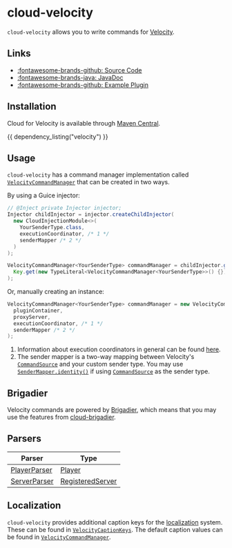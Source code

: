 # cloud-velocity

`cloud-velocity` allows you to write commands for [Velocity](https://papermc.io/software/velocity).

## Links

<div class="grid cards" markdown>

- [:fontawesome-brands-github: Source Code](https://github.com/Incendo/cloud-minecraft/tree/master/cloud-velocity)
- [:fontawesome-brands-java: JavaDoc](https://javadoc.io/doc/org.incendo/cloud-velocity)
- [:fontawesome-brands-github: Example Plugin](https://github.com/Incendo/cloud-minecraft/tree/master/examples/example-velocity)

</div>

## Installation

Cloud for Velocity is available through [Maven Central](https://central.sonatype.com/artifact/org.incendo/cloud-paper).

{{ dependency_listing("velocity") }}

## Usage

`cloud-velocity` has a command manager implementation called
[`VelocityCommandManager`](https://javadoc.io/doc/org.incendo/cloud-velocity/latest/org/incendo/cloud/velocity/VelocityCommandManager.html)
that can be created in two ways.

By using a Guice injector:

```java
// @Inject private Injector injector;
Injector childInjector = injector.createChildInjector(
  new CloudInjectionModule<>(
    YourSenderType.class,
    executionCoordinator, /* 1 */
    senderMapper /* 2 */
  )
);

VelocityCommandManager<YourSenderType> commandManager = childInjector.getInstance(
  Key.get(new TypeLiteral<VelocityCommandManager<YourSenderType>>() {})
);
```

Or, manually creating an instance:

```java
VelocityCommandManager<YourSenderType> commandManager = new VelocityCommandManager<>(
  pluginContainer,
  proxyServer,
  executionCoordinator, /* 1 */
  senderMapper /* 2 */
);
```

1. Information about execution coordinators in general can be found
   [here](../core/index.md#execution-coordinators).
2. The sender mapper is a two-way mapping between Velocity's
   [`CommandSource`](https://jd.papermc.io/velocity/3.0.0/com/velocitypowered/api/command/CommandSource.html) and your custom sender type.
   You may use [`SenderMapper.identity()`](<https://javadoc.io/doc/org.incendo/cloud-core/latest/org/incendo/cloud/SenderMapper.html#identity()>)
   if using [`CommandSource`](https://jd.papermc.io/velocity/3.0.0/com/velocitypowered/api/command/CommandSource.html) as the sender type.

## Brigadier

Velocity commands are powered by [Brigadier](https://github.com/mojang/brigadier), which means that you may
use the features from [cloud-brigadier](brigadier.md).

## Parsers

| Parser                                                                                                                       | Type                                                                                                                |
| ---------------------------------------------------------------------------------------------------------------------------- | ------------------------------------------------------------------------------------------------------------------- |
| [PlayerParser](https://javadoc.io/doc/org.incendo/cloud-velocity/latest/org/incendo/cloud/velocity/parser/PlayerParser.html) | [Player](https://jd.papermc.io/velocity/3.0.0/com/velocitypowered/api/proxy/Player.html)                            |
| [ServerParser](https://javadoc.io/doc/org.incendo/cloud-velocity/latest/org/incendo/cloud/velocity/parser/ServerParser.html) | [RegisteredServer](https://jd.papermc.io/velocity/3.0.0/com/velocitypowered/api/proxy/server/RegisteredServer.html) |

## Localization

`cloud-velocity` provides additional caption keys for the [localization](../localization/index.md) system.
These can be found in
[`VelocityCaptionKeys`](https://javadoc.io/doc/org.incendo/cloud-velocity/latest/org/incendo/cloud/velocity/VelocityCaptionKeys.html).
The default caption values can be found in
[`VelocityCommandManager`](https://javadoc.io/doc/org.incendo/cloud-velocity/latest/org/incendo/cloud/velocity/VelocityCommandManager.html).
